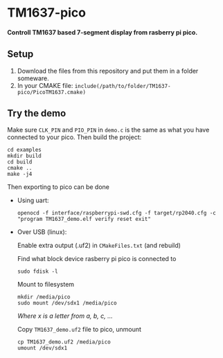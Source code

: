 TM1637-pico
=============
#### Controll TM1637 based 7-segment display from rasberry pi pico.

## Setup
1. Download the files from this repository and put them in a folder someware.
2. In your CMAKE file:
   `include(/path/to/folder/TM1637-pico/PicoTM1637.cmake)`
## Try the demo
Make sure `CLK_PIN` and `PIO_PIN` in `demo.c` is the same as what you have
connected to your pico. Then build the project:
```
cd examples
mkdir build
cd build
cmake ..
make -j4
```
Then exporting to pico can be done
  * Using uart: 
    ```
    openocd -f interface/raspberrypi-swd.cfg -f target/rp2040.cfg -c "program TM1637_demo.elf verify reset exit"
    ```
  * Over USB (linux):

    Enable extra output (.uf2) in `CMakeFiles.txt` (and rebuild)    

    Find what block device rasberry pi pico is connected to
    ```
    sudo fdisk -l
    ```
    Mount to filesystem
    ```
    mkdir /media/pico    
    sudo mount /dev/sdx1 /media/pico
    ```
    *Where x is a letter from a, b, c, ...*
    
    Copy `TM1637_demo.uf2` file to pico, unmount
    ```
    cp TM1637_demo.uf2 /media/pico
    umount /dev/sdx1
    ``` 
